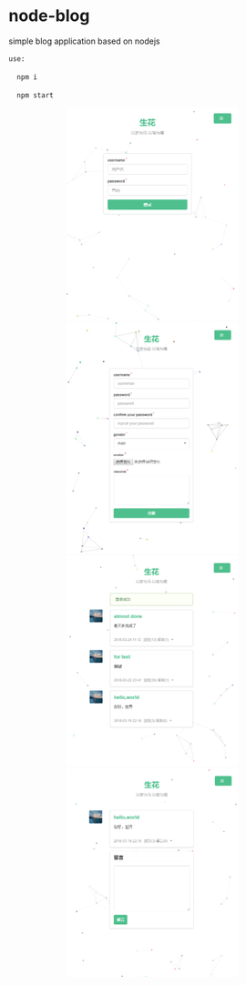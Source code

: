 # node-blog
simple blog application based on nodejs

```
use:

  npm i

  npm start
```
<center class="half">
    <img src="./pics/signin.PNG" width="300"/>
    <img src="./pics/signup.PNG" width="300"/>
</center>
<center class="half">
    <img src="./pics/posts.PNG" width="300"/>
    <img src="./pics/comment.PNG" width="300"/>
</center>